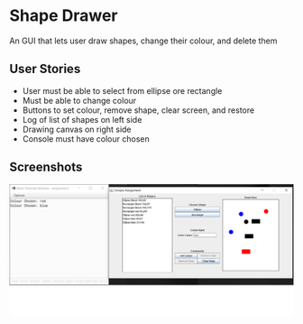 # Shape Drawer
An GUI that lets user draw shapes, change their colour, and delete them

## User Stories
- User must be able to select from ellipse ore rectangle
- Must be able to change colour 
- Buttons to set colour, remove shape, clear screen, and restore
- Log of list of shapes on left side
- Drawing canvas on right side
- Console must have colour chosen

## Screenshots
![Interface](https://github.com/amjed55/Shape-Drawer/blob/main/Shape%20Drawer/Screenshots/GUI.png)
